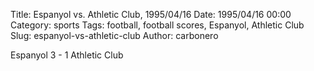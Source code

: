 Title: Espanyol vs. Athletic Club, 1995/04/16
Date: 1995/04/16 00:00
Category: sports
Tags: football, football scores, Espanyol, Athletic Club
Slug: espanyol-vs-athletic-club
Author: carbonero


Espanyol 3 - 1 Athletic Club
